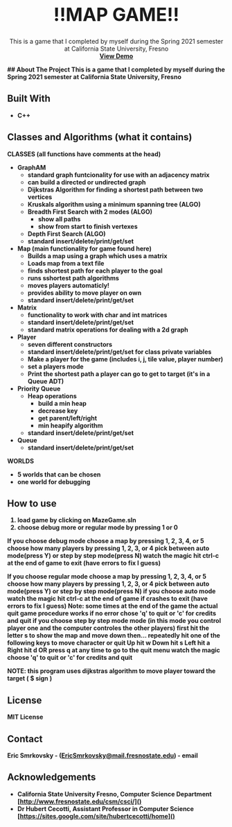 <!-- PROJECT LOGO -->
<br />
<p align="center">
 
  </a>

  <h1 style="font-size:300%;" align="center" >!!MAP GAME!!</h1>

  <p align="center">
     This is a game that I completed by myself during the Spring 2021 semester 
     at California State University, Fresno
    <br />
    <a href="https://youtu.be/Q8T7BwmamM8"><strong>View Demo</a>
  </p>
</p>
<!-- ABOUT THE PROJECT -->
## About The Project
This is a game that I completed by myself during the Spring 2021 semester at California State University, Fresno

## Built With

* C++

<!-- Classes and Algorithms -->
## Classes and Algorithms (what it contains)

CLASSES (all functions have comments at the head)
  - GraphAM 
    * standard graph funtcionality for use with an adjacency matrix
    * can build a directed or undirected graph
    * Dijkstras Algorithm for finding a shortest path between two vertices
    * Kruskals algorithm using a minimum spanning tree (ALGO)
    * Breadth First Search with 2 modes (ALGO)
      - show all paths 
      - show from start to finish vertexes 
    * Depth First Search (ALGO)
    * standard insert/delete/print/get/set
  - Map (main functionality for game found here)
    * Builds a map using a graph which uses a matrix
    * Loads map from a text file
    * finds shortest path for each player to the goal
    * runs sshortest path algorithms
    * moves players automaticly!
    * provides ability to move player on own
    * standard insert/delete/print/get/set
  - Matrix
    * functionality to work with char and int matrices
    * standard insert/delete/print/get/set
    * standard matrix operations for dealing with a 2d graph
  - Player
    * seven different constructors
    * standard insert/delete/print/get/set for class private variables
    * Make a player for the game (includes i, j, tile value, player number)
    * set a players mode
    * Print the shortest path a player can go to get to target (it's in a Queue ADT)
  - Priority Queue
    * Heap operations
      - build a min heap
      - decrease key
      - get parent/left/right
      - min heapify algorithm
    * standard insert/delete/print/get/set
  - Queue
    * standard insert/delete/print/get/set

WORLDS
  - 5 worlds that can be chosen
  - one world for debugging

<!-- HOW TO USE MAP GAME -->
## How to use
1. load game by clicking on MazeGame.sln
2. choose debug more or regular mode by pressing 1 or 0

If you choose debug mode
	choose a map by pressing 1, 2, 3, 4, or 5
	choose how many players by pressing 1, 2, 3, or 4
	pick between auto mode(press Y) or step by step mode(press N)
	watch the magic
	hit ctrl-c at the end of game to exit (have errors to fix I guess)

If you choose regular mode
	choose a map by pressing 1, 2, 3, 4, or 5
	choose how many players by pressing 1, 2, 3, or 4
	pick between auto mode(press Y) or step by step mode(press N)
	if you choose auto mode
		watch the magic
		hit ctrl-c at the end of game if crashes to exit (have errors to fix I guess)
		Note: some times at the end of the game the actual quit game procedure works
		if no error chose 'q' to quit or 'c' for credits and quit
	if you choose step by step mode mode
	(in this mode you control player one and the computer controles the other players)
		first hit the letter s to show the map and move down then...
		repeatedly hit one of the following keys to move character or quit
		Up hit w
		Down hit s
		Left hit a
		Right hit d
		OR press q at any time to go to the quit menu
		watch the magic
			choose 'q' to quit or 'c' for credits and quit


NOTE: this program uses dijkstras algorithm to move player toward the target ( $ sign )

<!-- LICENSE -->
## License
MIT License

<!-- CONTACT -->
## Contact

Eric Smrkovsky - (EricSmrkovsky@mail.fresnostate.edu) - email
<!-- ACKNOWLEDGEMENTS -->
## Acknowledgements

* California State University Fresno, Computer Science Department [http://www.fresnostate.edu/csm/csci/]()
* Dr Hubert Cecotti, Assistant Professor in Computer Science [https://sites.google.com/site/hubertcecotti/home]()
<!-- * []() -->

<!-- MARKDOWN LINKS & IMAGES -->
<!-- https://www.markdownguide.org/basic-syntax/#reference-style-links -->
[contributors-shield]: https://img.shields.io/github/contributors/EricSmrk/repo.svg?style=for-the-badge
[contributors-url]: https://github.com/NavSanya/AsthmaTravels/graphs/contributors
[forks-shield]: https://img.shields.io/github/forks/github_username/repo.svg?style=for-the-badge
[forks-url]: https://github.com/github_username/repo/network/members
[stars-shield]: https://img.shields.io/github/stars/github_username/repo.svg?style=for-the-badge
[stars-url]: https://github.com/github_username/repo/stargazers
[issues-shield]: https://img.shields.io/github/issues/github_username/repo.svg?style=for-the-badge
[issues-url]: https://github.com/github_username/repo/issues
[license-shield]: https://img.shields.io/github/license/github_username/repo.svg?style=for-the-badge
[license-url]: https://github.com/github_username/repo/blob/master/LICENSE.txt
[linkedin-shield]: https://img.shields.io/badge/-LinkedIn-black.svg?style=for-the-badge&logo=linkedin&colorB=555
[linkedin-url]: https://linkedin.com/in/github_username
